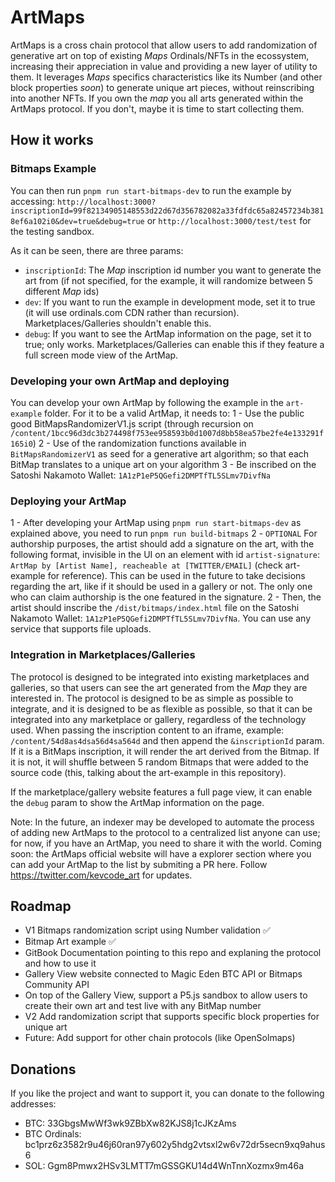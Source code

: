 # ArtMaps

ArtMaps is a cross chain protocol that allow users to add randomization of generative art on top of existing *Maps* Ordinals/NFTs in the ecossystem, increasing their appreciation in value and providing a new layer of utility to them. It leverages *Maps* specifics characteristics like its Number (and other block properties *soon*) to generate unique art pieces, without reinscribing into another NFTs. If you own the *map* you all arts generated within the ArtMaps protocol. If you don't, maybe it is time to start collecting them.

## How it works

### Bitmaps Example
You can then run `pnpm run start-bitmaps-dev` to run the example by accessing: `http://localhost:3000?inscriptionId=99f82134905148553d22d67d356782082a33fdfdc65a82457234b3818ef6a102i0&dev=true&debug=true` or `http://localhost:3000/test/test` for the testing sandbox.

As it can be seen, there are three params:
- `inscriptionId`: The *Map* inscription id number you want to generate the art from (if not specified, for the example, it will randomize between 5 different *Map* ids)
- `dev`: If you want to run the example in development mode, set it to true (it will use ordinals.com CDN rather than recursion). Marketplaces/Galleries shouldn't enable this.
- `debug`: If you want to see the ArtMap information on the page, set it to true; only works. Marketplaces/Galleries can enable this if they feature a full screen mode view of the ArtMap.

### Developing your own ArtMap and deploying
You can develop your own ArtMap by following the example in the `art-example` folder. For it to be a valid ArtMap, it needs to:
1 - Use the public good BitMapsRandomizerV1.js script (through recursion on `/content/1bcc96d3dc3b274498f753ee958593b0d1007d8bb58ea57be2fe4e133291f165i0`)
2 - Use of the randomization functions available in `BitMapsRandomizerV1` as seed for a generative art algorithm; so that each BitMap translates to a unique art on your algorithm
3 - Be inscribed on the Satoshi Nakamoto Wallet: `1A1zP1eP5QGefi2DMPTfTL5SLmv7DivfNa`

### Deploying your ArtMap

1 - After developing your ArtMap using `pnpm run start-bitmaps-dev` as explained above, you need to run `pnpm run build-bitmaps`
2 - `OPTIONAL` For authorship purposes, the artist should add a signature on the art, with the following format, invisible in the UI on an element with id `artist-signature`: `ArtMap by [Artist Name], reacheable at [TWITTER/EMAIL]` (check art-example for reference). This can be used in the future to take decisions regarding the art, like if it should be used in a gallery or not. The only one who can claim authorship is the one featured in the signature.
2 - Then, the artist should inscribe the `/dist/bitmaps/index.html` file on the Satoshi Nakamoto Wallet: `1A1zP1eP5QGefi2DMPTfTL5SLmv7DivfNa`. You can use any service that supports file uploads.


### Integration in Marketplaces/Galleries
The protocol is designed to be integrated into existing marketplaces and galleries, so that users can see the art generated from the *Map* they are interested in. The protocol is designed to be as simple as possible to integrate, and it is designed to be as flexible as possible, so that it can be integrated into any marketplace or gallery, regardless of the technology used.
When passing the inscription content to an iframe, example: `/content/54d8as4dsa56d4sa564d` and then append the `&inscriptionId` param. If it is a BitMaps inscription, it will render the art derived from the Bitmap. If it is not, it will shuffle between 5 random Bitmaps that were added to the source code (this, talking about the art-example in this repository).

If the marketplace/gallery website features a full page view, it can enable the `debug` param to show the ArtMap information on the page.

Note: In the future, an indexer may be developed to automate the process of adding new ArtMaps to the protocol to a centralized list anyone can use; for now, if you have an ArtMap, you need to share it with the world. Coming soon: the ArtMaps official website will have a explorer section where you can add your ArtMap to the list by submiting a PR here. Follow https://twitter.com/kevcode_art for updates.


## Roadmap
- V1 Bitmaps randomization script using Number validation ✅
- Bitmap Art example ✅
- GitBook Documentation pointing to this repo and explaning the protocol and how to use it
- Gallery View website connected to Magic Eden BTC API or Bitmaps Community API
- On top of the Gallery View, support a P5.js sandbox to allow users to create their own art and test live with any BitMap number
- V2 Add randomization script that supports specific block properties for unique art
- Future: Add support for other chain protocols (like OpenSolmaps)

## Donations
If you like the project and want to support it, you can donate to the following addresses:
- BTC: 33GbgsMwWf3wk9ZBbXw82KJS8j1cJKzAms
- BTC Ordinals: bc1prz6z3582r9u46j60ran97y602y5hdg2vtsxl2w6v72dr5secn9xq9ahus6
- SOL: Ggm8Pmwx2HSv3LMTT7mGSSGKU14d4WnTnnXozmx9m46a

